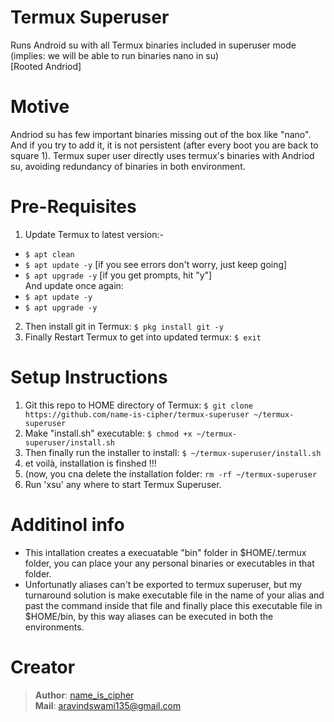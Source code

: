 # Termux Superuser
Runs Android su with all Termux binaries included in superuser mode (implies: we will be able to run binaries nano in su)  
[Rooted Andriod] 

# Motive
Andriod su has few important binaries missing out of the box like "nano". And if you try to add it, it is not persistent (after every boot you are back to square 1).
Termux super user directly uses termux's binaries with Andriod su, avoiding redundancy of binaries in both environment.

# Pre-Requisites
1. Update Termux to latest version:-
  - `$ apt clean`
  - `$ apt update -y` [if you see errors don't worry, just keep going]  
  - `$ apt upgrade -y`  [if you get prompts, hit "y"]  
And update once again:
  - `$ apt update -y`
  - `$ apt upgrade -y`
2. Then install git in Termux: `$ pkg install git -y`
3. Finally Restart Termux to get into updated termux: `$ exit` 

# Setup Instructions
1. Git this repo to HOME directory of Termux: `$ git clone https://github.com/name-is-cipher/termux-superuser ~/termux-superuser`
2. Make "install.sh" executable: `$ chmod +x ~/termux-superuser/install.sh`
3. Then finally run the installer to install: `$ ~/termux-superuser/install.sh`
4. et voilà, installation is finshed !!!
5. (now, you cna delete the installation folder: `rm -rf ~/termux-superuser`  
6. Run 'xsu' any where to start Termux Superuser.

# Additinol info
- This intallation creates a execuatable "bin" folder in $HOME/.termux folder, you can place your any personal binaries or executables in that folder.
- Unfortunatly aliases can't be exported to termux superuser, but my turnaround solution is make executable file in the name of your alias and past the command inside that file and finally place this executable file in $HOME/bin, by this way aliases can be executed in both the environments.

# Creator
> **Author**: [name_is_cipher](https://github.com/name-is-cipher)  
> **Mail**: aravindswami135@gmail.com
